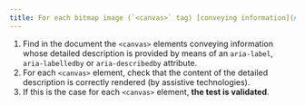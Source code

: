 ```yaml
---
title: For each bitmap image (`<canvas>` tag) [conveying information](#image-conveying-information), which implements a reference to an adjacent [detailed description](#detailed-description-image), is this reference correctly rendered (by assistive technologies)?
---
```


1. Find in the document the `<canvas>` elements conveying information whose detailed description is provided by means of an `aria-label`, `aria-labelledby` or `aria-describedby` attribute.
2. For each `<canvas>` element, check that the content of the detailed description is correctly rendered (by assistive technologies).
3. If this is the case for each `<canvas>` element, **the test is validated**.
